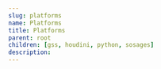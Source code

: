 ```yaml
---
slug: platforms
name: Platforms
title: Platforms
parent: root
children: [gss, houdini, python, sosages]
description:
---
```

